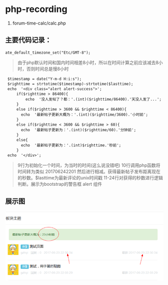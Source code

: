 # php-recording
1. forum-time-calc/calc.php
## 主要代码记录：
```
ate_default_timezone_set("Etc/GMT-8");
 ```
 > 由于php默认时间和国内时间相差8小时，所以在时间计算之前应该减去8小时，否则时间总是慢8小时
 ```
  $timestamp = date("Y-m-d H:i:s");
  $righttime = strtotime($timestamp)-strtotime($lasttime);    
  echo  '<div class="alert alert-success">';
      if($righttime > 86400){
          echo  '没人发帖了？都：'.(int)($righttime/86400).'天没人发了...';
      }
      else if($righttime > 3600 && $righttime < 86400){
        echo  '最新帖子更新大概为：'.(int)($righttime/3600).'小时前';
      }
      else if($righttime < 3600 && $righttime > 60){
        echo  '最新帖子更新为：'.(int)($righttime/60).'分钟前';
      }
      else{
        echo  '最新帖子更新为：'.(int)$righttime.'秒前';
      }
  echo  '</div>';
```
> 9行为初始化一个时间，为当时的时间(这么说没错吧)
> 10行调用php函数将时间转为类似 201706242201 然后进行相减。获得最新帖子发布距离现在的秒数。$lasttime为最新评论的unix时间戳
> 11-24行对获得的秒数进行逻辑判断。展示为bootstrap的警告框 alert 组件
## 展示图
![](https://github.com/GzhiYi/php-recording/blob/master/forum-time-calc/img/calc.png)
